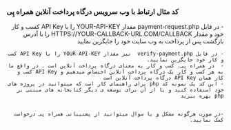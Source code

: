 ### کد مثال ارتباط با وب سرویس درگاه پرداخت آنلاین همراه پِی

<div style="direction:rtl;text-align:right">
    - در فایل payment-request.php مقدار YOUR-API-KEY را با API Key کسب و کار خود و مقدار HTTPS://YOUR-CALLBACK-URL.COM/CALLBACK را با آدرس بازگشت پس از پرداخت به وب سایت خود را جایگزین نمایید
	
	- در فایل verify-payment.php  نیز مقدار YOUR-API-KEY را با API Key کسب و کار خود جایگزین نمایید.
	-  در همراه پی، کسب و کار به معنای درگاه پرداخت آنلاین است . در واقع ما به هر کسب و کار یک درگاه پرداخت آنلاین اختصاص میدهیم و API Key کسب و کار همان API Key درگاه پرداخت آنلاین است
	- این کد یک نمونه کد php برای راهنمای کار است که میتوانید در پروژه های خود استفاده کنید و یا از آن برای توسعه ی دیگر کتابخانه های مبتنی بر php بهره ببرید
	
	
	-در صورت هرگونه مشکل و یا سوال میتوانید از پشتیبانی همراه پی درخواست کمک نمایید.
	
</div>